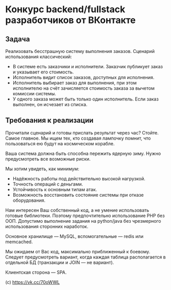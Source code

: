 # Конкурс backend/fullstack разработчиков от ВКонтакте

## Задача
Реализовать бесстрашную систему выполнения заказов. Сценарий использования классический:
- В системе есть заказчики и исполнители. Заказчик публикует заказ и указывает его стоимость.
- Исполнитель видит список заказов, доступных для исполнения.
- Исполнитель выбирает заказ для выполнения, при этом исполнителю на счёт зачисляется стоимость заказа за вычетом комиссии системы.
- У одного заказа может быть только один исполнитель. Если заказ выполнен, он исчезает из списка.

## Требования к реализации
Прочитали сценарий и готовы прислать результат через час? Стойте. Самое главное. Мы ищем тех, кто создавая лампочку помнит, что пользоваться ею будут на космическом корабле.

Ваша система должна быть способна пережить ядерную зиму. Нужно предусмотреть все возможные риски.

Мы хотим увидеть, как минимум:
- Надёжность работы под действительно высокой нагрузкой.
- Точность операций с деньгами.
- Устойчивость к основным типам атак.
- Возможность восстановить состояние системы при отказе оборудования.

Нам интересен Ваш собственный код, а не умение использовать готовые библиотеки. Поэтому предпочтительно использование PHP без ООП. Допустимо выполнение задания на python/java без чрезмерного использования сторонних наработок.

Основное хранилище — MySQL, вспомогательные — redis или memcached.

Мы ожидаем от Вас код, максимально приближенный к боевому. Следует предусмотреть вариант, когда каждая таблица располагается в отдельной БД (транзакции и JOIN — не вариант).

Клиентская сторона — SPA.

(c) https://vk.cc/70oWWL
